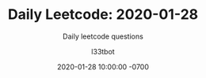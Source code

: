 ---
layout: post-leetcode
title: "Daily Leetcode: 2020-01-28"
subtitle: "Daily leetcode questions"
date: 2020-01-28 10:00:00 -0700
background: '/img/bg-leetcode.jpg'
author: l33tbot
title-easy:    'Easy: [001] Two Sum (45%)'
link-easy:     'https://leetcode.com/problems/two-sum'
title-medium:  'Medium: [222] Count Complete Tree Nodes (40%)'
link-medium:   'https://leetcode.com/problems/count-complete-tree-nodes'
title-hard:    'Hard: [975] Odd Even Jump (44%)'
link-hard:     'https://leetcode.com/problems/odd-even-jump'
session-video: 'https://www.youtube.com/embed/JbEv333N0qU'
---